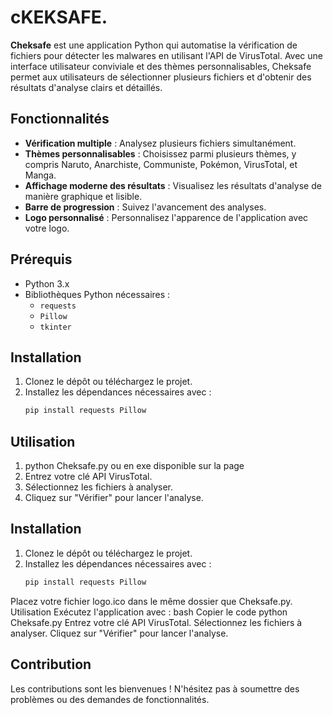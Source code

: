 # cKEKSAFE.
**Cheksafe** est une application Python qui automatise la vérification de fichiers pour détecter les malwares en utilisant l'API de VirusTotal. Avec une interface utilisateur conviviale et des thèmes personnalisables, Cheksafe permet aux utilisateurs de sélectionner plusieurs fichiers et d'obtenir des résultats d'analyse clairs et détaillés.

## Fonctionnalités

- **Vérification multiple** : Analysez plusieurs fichiers simultanément.
- **Thèmes personnalisables** : Choisissez parmi plusieurs thèmes, y compris Naruto, Anarchiste, Communiste, Pokémon, VirusTotal, et Manga.
- **Affichage moderne des résultats** : Visualisez les résultats d'analyse de manière graphique et lisible.
- **Barre de progression** : Suivez l'avancement des analyses.
- **Logo personnalisé** : Personnalisez l'apparence de l'application avec votre logo.

## Prérequis

- Python 3.x
- Bibliothèques Python nécessaires :
  - `requests`
  - `Pillow`
  - `tkinter`

## Installation

1. Clonez le dépôt ou téléchargez le projet.
2. Installez les dépendances nécessaires avec :
   ```bash
   pip install requests Pillow
## Utilisation
1. python Cheksafe.py ou en exe disponible sur la page 
2. Entrez votre clé API VirusTotal.
3. Sélectionnez les fichiers à analyser.
4. Cliquez sur "Vérifier" pour lancer l'analyse.



## Installation

1. Clonez le dépôt ou téléchargez le projet.
2. Installez les dépendances nécessaires avec :
   ```bash
   pip install requests Pillow
Placez votre fichier logo.ico dans le même dossier que Cheksafe.py.
Utilisation
Exécutez l'application avec :
bash
Copier le code
python Cheksafe.py
Entrez votre clé API VirusTotal.
Sélectionnez les fichiers à analyser.
Cliquez sur "Vérifier" pour lancer l'analyse.

## Contribution
Les contributions sont les bienvenues ! N'hésitez pas à soumettre des problèmes ou des demandes de fonctionnalités.
